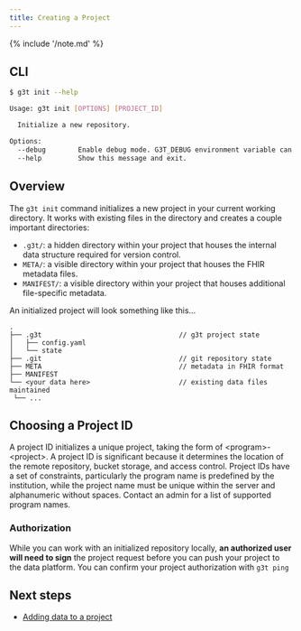 ```yaml
---
title: Creating a Project
---
```


{% include '/note.md' %}

## CLI

```bash
$ g3t init --help

Usage: g3t init [OPTIONS] [PROJECT_ID]

  Initialize a new repository.

Options:
  --debug        Enable debug mode. G3T_DEBUG environment variable can also be used.
  --help         Show this message and exit.
```

## Overview
The `g3t init` command initializes a new project in your current working directory. It works with existing files in the directory and creates a couple important directories:

* `.g3t/`: a hidden directory within your project that houses the internal data structure required for version control.
* `META/`: a visible directory within your project that houses the FHIR metadata files.
* `MANIFEST/`: a visible directory within your project that houses additional file-specific metadata.

An initialized project will look something like this...

```
.
├── .g3t                                  // g3t project state
│   ├── config.yaml
│   └── state
├── .git                                  // git repository state
├── META                                  // metadata in FHIR format
├── MANIFEST
└── <your data here>                      // existing data files maintained
 └── ...
```

## Choosing a Project ID
A project ID initializes a unique project, taking the form of <program\>-<project\>. A project ID is significant because it determines the location of the remote repository, bucket storage, and access control. Project IDs have a set of constraints, particularly the program name is predefined by the institution, while the project name must be unique within the server and alphanumeric without spaces. Contact an admin for a list of supported program names.

### Authorization
While you can work with an initialized repository locally, **an authorized user will need to sign** the project request before you can push your project to the data platform. You can confirm your project authorization with `g3t ping`

## Next steps

- [Adding data to a project](add-files.md)